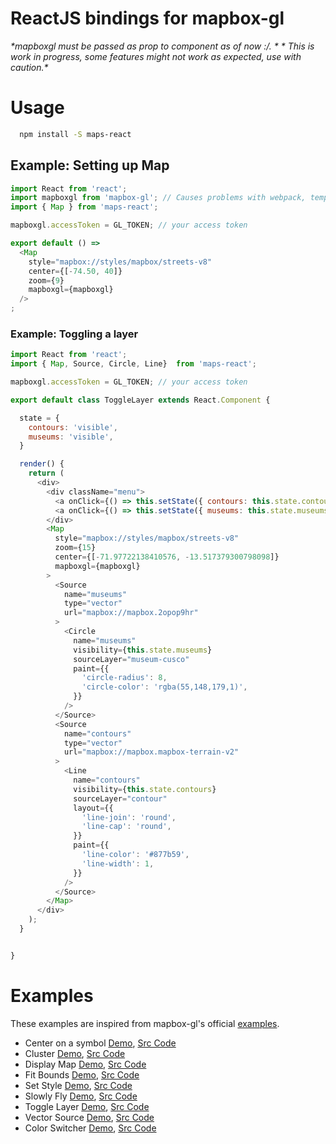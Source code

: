 # ReactJS bindings for mapbox-gl

_*mapboxgl must be passed as prop to <Map /> component as of now :/. *_
_* This is work in progress, some features might not work as expected, use with caution.*_

# Usage 

```bash
  npm install -S maps-react
```

## Example: Setting up Map

```Javascript
import React from 'react';
import mapboxgl from 'mapbox-gl'; // Causes problems with webpack, temp fix is to use a global dependency
import { Map } from 'maps-react';

mapboxgl.accessToken = GL_TOKEN; // your access token

export default () =>
  <Map
    style="mapbox://styles/mapbox/streets-v8"
    center={[-74.50, 40]}
    zoom={9}
    mapboxgl={mapboxgl}
  />
;
```

### Example: Toggling a layer

```Javascript
import React from 'react';
import { Map, Source, Circle, Line}  from 'maps-react';

mapboxgl.accessToken = GL_TOKEN; // your access token

export default class ToggleLayer extends React.Component {

  state = {
    contours: 'visible',
    museums: 'visible',
  }

  render() {
    return (
      <div>
        <div className="menu">
          <a onClick={() => this.setState({ contours: this.state.contours === 'visible' ? 'none' : 'visible' })}>Contour</a>
          <a onClick={() => this.setState({ museums: this.state.museums === 'visible' ? 'none' : 'visible' })}> Museums</a>
        </div>
        <Map
          style="mapbox://styles/mapbox/streets-v8"
          zoom={15}
          center={[-71.97722138410576, -13.517379300798098]}
          mapboxgl={mapboxgl}
        >
          <Source
            name="museums"
            type="vector"
            url="mapbox://mapbox.2opop9hr"
          >
            <Circle
              name="museums"
              visibility={this.state.museums}
              sourceLayer="museum-cusco"
              paint={{
                'circle-radius': 8,
                'circle-color': 'rgba(55,148,179,1)',
              }}
            />
          </Source>
          <Source
            name="contours"
            type="vector"
            url="mapbox://mapbox.mapbox-terrain-v2"
          >
            <Line
              name="contours"
              visibility={this.state.contours}
              sourceLayer="contour"
              layout={{
                'line-join': 'round',
                'line-cap': 'round',
              }}
              paint={{
                'line-color': '#877b59',
                'line-width': 1,
              }}
            />
          </Source>
        </Map>
      </div>
    );
  }


}

```
# Examples
These examples are inspired from mapbox-gl's official [examples](https://www.mapbox.com/mapbox-gl-js/examples/).

- Center on a symbol [Demo](http://kushanjoshi.com/maps-react/#/CenterOnSymbol), [Src Code](https://github.com/kepta/maps-react/blob/master/examples/CenterOnSymbol.js)
- Cluster [Demo](http://kushanjoshi.com/maps-react/#/Cluster), [Src Code](https://github.com/kepta/maps-react/blob/master/examples/Cluster.js)
- Display Map [Demo](http://kushanjoshi.com/maps-react/#/DisplayMap), [Src Code](https://github.com/kepta/maps-react/blob/master/examples/DisplayMap.js)
- Fit Bounds [Demo](http://kushanjoshi.com/maps-react/#/FitBounds?_k=4jj3wk), [Src Code](https://github.com/kepta/maps-react/blob/master/examples/FitBounds.js)
- Set Style [Demo](http://kushanjoshi.com/maps-react/#/SetStyle?_k=4jj3wk), [Src Code](https://github.com/kepta/maps-react/blob/master/examples/SetStyle.js)
- Slowly Fly [Demo](http://kushanjoshi.com/maps-react/#/SlowlyFly?_k=4jj3wk), [Src Code](https://github.com/kepta/maps-react/blob/master/examples/SlowlyFly.js)
- Toggle Layer [Demo](http://kushanjoshi.com/maps-react/#/ToggleLayer?_k=4jj3wk), [Src Code](https://github.com/kepta/maps-react/blob/master/examples/ToggleLayer.js)
- Vector Source [Demo](http://kushanjoshi.com/maps-react/#/VectorSource?_k=4jj3wk), [Src Code](https://github.com/kepta/maps-react/blob/master/examples/VectorSource.js)
- Color Switcher [Demo](), [Src Code]()
